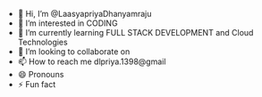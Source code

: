 - 👋 Hi, I’m @LaasyapriyaDhanyamraju
- 👀 I’m interested in CODING
- 🌱 I’m currently learning FULL STACK DEVELOPMENT and Cloud Technologies
- 💞️ I’m looking to collaborate on 
- 📫 How to reach me dlpriya.1398@gmail
- 😄 Pronouns
- ⚡ Fun fact

<!---
LaasyapriyaDhanyamraju/LaasyapriyaDhanyamraju is a ✨ special ✨ repository because its `README.md` (this file) appears on your GitHub profile.
You can click the Preview link to take a look at your changes.
--->
